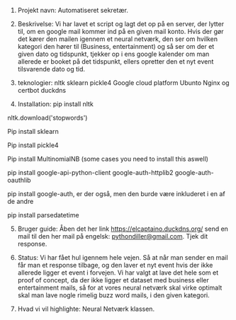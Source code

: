 1. Projekt navn: 
Automatiseret sekretær.

2. Beskrivelse:
Vi har lavet et script og lagt det op på en server, der lytter til, om en google mail kommer ind på en given mail konto. Hvis der gør det kører den mailen igennem et neural netværk, den ser om hvilken kategori den hører til (Business, entertainment) og så ser om der et given dato og tidspunkt, tjekker op i ens google kalender om man allerede er booket på det tidspunkt, ellers opretter den et nyt event tilsvarende dato og tid. 


3. teknologier:
nltk 
sklearn
pickle4
Google cloud platform
Ubunto
Nginx og certbot
duckdns


4. Installation:
pip install nltk 

nltk.download('stopwords') 

Pip install sklearn 

Pip install pickle4 

Pip install MultinomialNB (some cases you need to install this aswell)

pip install google-api-python-client google-auth-httplib2 google-auth-oauthlib

pip install google-auth, er der også, men den burde være inkluderet i en af de andre

pip install parsedatetime


5. Bruger guide:
Åben det her link https://elcaptaino.duckdns.org/ 
send en mail til den her mail på engelsk: pythondiller@gmail.com. 
Tjek dit response.

6. Status:
Vi har fået hul igennem hele vejen. Så at når man sender en mail får man et response tilbage, og den laver et nyt event hvis der ikke allerede ligger et event i forvejen. Vi har valgt at lave det hele som et proof of concept, da der ikke ligger et dataset med business eller entertainment mails, så for at vores neural netværk skal virke optimalt skal man lave nogle rimelig buzz word mails, i den given kategori.

7. Hvad vi vil highlighte:
Neural Netværk klassen.


